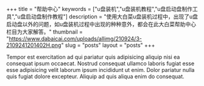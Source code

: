 +++
title = "帮助中心"
keywords = ["u盘装机","u盘装机教程","u盘启动盘制作工具","u盘启动盘制作教程"]
description = "使用大白菜u盘装机过程中，出现了u盘启动盘以外的问题，如u盘装机过程中出现的种种意外，都会在此大白菜帮助中心栏目为大家解答。"
thumbnail = "https://www.dabaicai.com/uploads/allimg/210924/3-2109241201402H.png"
slug = "posts"
layout = "posts"
+++

Tempor est exercitation ad qui pariatur quis adipisicing aliquip nisi ea consequat ipsum occaecat. Nostrud consequat ullamco laboris fugiat esse esse adipisicing velit laborum ipsum incididunt ut enim. Dolor pariatur nulla quis fugiat dolore excepteur. Aliquip ad quis aliqua enim do consequat.